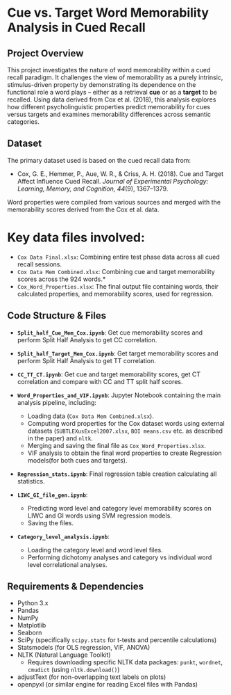 # Cue vs. Target Word Memorability Analysis in Cued Recall

## Project Overview

This project investigates the nature of word memorability within a cued recall paradigm. It challenges the view of memorability as a purely intrinsic, stimulus-driven property by demonstrating its dependence on the functional role a word plays – either as a retrieval **cue** or as a **target** to be recalled. Using data derived from Cox et al. (2018), this analysis explores how different psycholinguistic properties predict memorability for cues versus targets and examines memorability differences across semantic categories.



## Dataset

The primary dataset used is based on the cued recall data from:
*   Cox, G. E., Hemmer, P., Aue, W. R., & Criss, A. H. (2018). Cue and Target Affect Influence Cued Recall. *Journal of Experimental Psychology: Learning, Memory, and Cognition, 44*(9), 1367–1379.

Word properties were compiled from various sources and merged with the memorability scores derived from the Cox et al. data. 

# Key data files involved:
*   `Cox Data Final.xlsx`: Combining entire test phase data across all cued recall sessions.
*   `Cox Data Mem Combined.xlsx`: Combining cue and target memorability scores across the 924 words.*  
*   `Cox_Word_Properties.xlsx`: The final output file containing words, their calculated properties, and memorability scores, used for regression.


## Code Structure & Files

*   **`Split_half_Cue_Mem_Cox.ipynb`**: Get cue memorability scores and perform Split Half Analysis to get CC correlation.
*   **`Split_half_Target_Mem_Cox.ipynb`**: Get target memorability scores and perform Split Half Analysis to get TT correlation.
*   **`CC_TT_CT.ipynb`**: Get cue and target memorability scores, get CT correlation and compare with CC and TT split half scores.


*   **`Word_Properties_and_VIF.ipynb`**: Jupyter Notebook containing the main analysis pipeline, including:
    *   Loading data (`Cox Data Mem Combined.xlsx`).
    *   Computing word properties for the Cox dataset words using external datasets (`SUBTLEXusExcel2007.xlsx`, `BOI means.csv` etc. as described in the paper) and `nltk`.
    *   Merging and saving the final file as `Cox_Word_Properties.xlsx`.
    *   VIF analysis to obtain the final word properties to create Regression models(for both cues and targets).
*   **`Regression_stats.ipynb`**: Final regression table creation calculating all statistics. 


*   **`LIWC_GI_file_gen.ipynb`**: 
    * Predicting word level and category level memorability scores on LIWC and GI words using SVM regression models.
    * Saving the files.
*   **`Category_level_analysis.ipynb`**:
    * Loading the category level and word level files.
    * Performing dichotomy analyses and category vs individual word level correlational analyses.

  

## Requirements & Dependencies

*   Python 3.x
*   Pandas
*   NumPy
*   Matplotlib
*   Seaborn
*   SciPy (specifically `scipy.stats` for t-tests and percentile calculations)
*   Statsmodels (for OLS regression, VIF, ANOVA)
*   NLTK (Natural Language Toolkit)
    *   Requires downloading specific NLTK data packages: `punkt`, `wordnet`, `cmudict` (using `nltk.download()`)
*   adjustText (for non-overlapping text labels on plots)
*   openpyxl (or similar engine for reading Excel files with Pandas)
